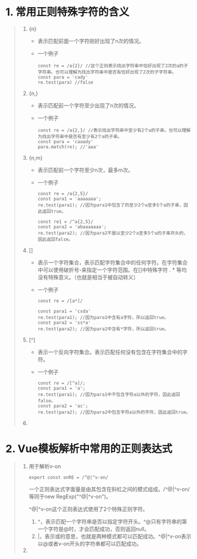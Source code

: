 # 1. 常用正则特殊字符的含义

> 1. {n}
>
>    - 表示匹配前面一个字符刚好出现了n次的情况。
>
>    - 一个例子
>
>      ```{javascript}
>      const re = /a{2}/ //这个正则表示找出字符串中恰好出现了2次的a的子字符串。也可以理解为找出字符串中是否有恰好出现了2次的子字符串。
>      const para = 'cady'
>      re.test(para) //false
>      ```
>
> 2. {n,}
>
>    - 表示匹配前一个字符至少出现了n次的情况。
>
>    - 一个例子
>
>      ```{javascript}
>      const re = /a{2,}/ //表示找出字符串中至少有2个a的子串。也可以理解为找出字符串中是否有至少有2个a的子串。
>      const para = 'caaady'
>      para.match(re); //'aaa'
>      ```
>
> 3. {n,m}
>
>    - 表示匹配前一个字符至少n次，最多m次。
>
>    - 一个例子
>
>      ```{javascript}
>      const re = /a{2,5}/
>      const para1 = 'aaaaaaa';
>      re.test(para1); //因为para1中包含了的至少2个a至多5个a的子串，因此返回true。
>      
>      const re1 = /^a{2,5}/
>      const para2 = 'abaaaaaaa';
>      re.test(para2); //因为para2不是以至少2个a至多5个a的子串开头的，因此返回false。
>      ```
>
> 4. []
>
>    - 表示一个字符集合，表示匹配字符集合中的任何字符。在字符集合中可以使用破折号-来指定一个字符范围。在[]中特殊字符 . * 等均没有特殊意义。（也就是相当于被自动转义）
>
>    - 一个例子
>
>      ```{javascript}
>      const re = /[a*]/
>      
>      const para1 = 'csda'
>      re.test(para1); //因为para1中含有a字符，所以返回true。
>      const para2 = 'ss*a'
>      re.test(para2); //因为para2中含有*字符，所以返回true。
>      ```
>
> 5. [^]
>
>    - 表示一个反向字符集合。表示匹配任何没有包含在字符集合中的字符。
>
>    - 一个例子
>
>      ```{javascript}
>      const re = /[^a]/;
>      const para1 = 'a';
>      re.test(para1); //因为para1中不包含字符a以外的字符，因此返回false。
>      const para2 = 'ac';
>      re.test(para2); //因为para2中包含字符a以外的字符，因此返回true。
>      ```
>
> 6. 

# 2. Vue模板解析中常用的正则表达式

> 1. 用于解析v-on
>
>    ```{javascript}
>    export const onRE = /^@|^v-on/
>    ```
>
>    一个正则表达式字面量是由其包含在斜杠之间的模式组成。/^@|^v-on/等同于new RegExp("^@|^v-on")。
>
>    ^@|^v-on这个正则表达式使用了2个特殊正则字符。
>
>    1. ^，表示匹配一个字符串是否以指定字符开头。^@只有字符串的第一个字符是@时，才会匹配成功，否则返回null。
>    2. |，表示或的意思，也就是两种模式都可以匹配成功。^@|^v-on表示以@或者v-on开头的字符串都可以匹配成功。
>
> 2. 